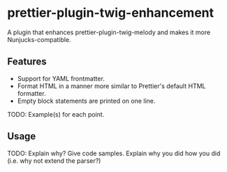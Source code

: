 # prettier-plugin-twig-enhancement

A plugin that enhances prettier-plugin-twig-melody and makes it more Nunjucks-compatible.

## Features

* Support for YAML frontmatter.
* Format HTML in a manner more similar to Prettier's default HTML formatter.
* Empty block statements are printed on one line.

TODO: Example(s) for each point.

## Usage

TODO: Explain why? Give code samples. Explain why you did how you did (i.e. why not extend the parser?)
